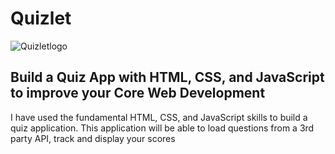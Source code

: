 # Quizlet

![Quizletlogo](https://user-images.githubusercontent.com/70089241/126038138-2de9fdce-1e4a-4bfa-bd1f-7bfdf34e74a1.png)


<h2>Build a Quiz App with HTML, CSS, and JavaScript to improve your Core Web Development</h2>
<p>I have used the fundamental HTML, CSS, and JavaScript skills to build a quiz application. This application will be able to load questions from a 3rd party API, track and display your scores</p>
